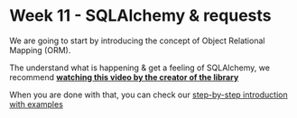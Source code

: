 # Week 11 - SQLAlchemy & requests

We are going to start by introducing the concept of Object Relational Mapping (ORM).

The understand what is happening & get a feeling of SQLAlchemy, we recommend [**watching this video by the creator of the library**](http://www.sqlalchemy.org/library.html#introductiontosqlalchemy)

When you are done with that, you can check our [step-by-step introduction with examples](materials/sqlalchemy.md)
